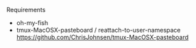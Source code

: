 Requirements 

- oh-my-fish
- tmux-MacOSX-pasteboard / reattach-to-user-namespace https://github.com/ChrisJohnsen/tmux-MacOSX-pasteboard
